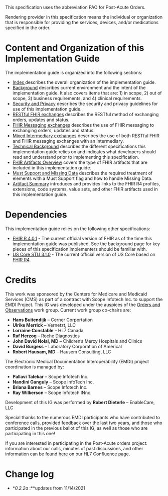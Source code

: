 This specification uses the abbreviation PAO for Post-Acute Orders.

Rendering provider in this specification means the individual or organization that is responsible for providing the services, devices, and/or medications specified in the order.

# Content and Organization of this Implementation Guide
The implementation guide is organized into the following sections:
* 	[Index ](http://build.fhir.org/ig/HL7/dme-orders/index.html)describes the overall organization of the implementation guide.
* 	[Background](http://build.fhir.org/ig/HL7/dme-orders/background.html) describes current environment and the intent of the implementation guide.  It also covers items that are: 1) in scope, 2) out of scope, 3) business requirements, and 4) clinical requirements.
* 	[Security and Privacy](http://build.fhir.org/ig/HL7/dme-orders/security_and_privacy.html) describes the security and privacy guidelines for use of this implementation guide.
* 	[RESTful FHIR exchanges](http://build.fhir.org/ig/HL7/dme-orders/restful_fhir_exchanges.html)  describes the RESTful method of exchanging orders, updates and status.
* 	[FHIR Messaging exchanges](http://build.fhir.org/ig/HL7/dme-orders/fhir_messaging_exchanges.html) describes the use of FHIR messaging to exchanging orders, updates and status.
* 	[Mixed Intermediary exchanges](http://build.fhir.org/ig/HL7/dme-orders/mixed_intermediary_exchange_model.html)  describes the use of both RESTful FHIR and FHIR messaging exchanges with an Intermediary.
* 	[Technical Background](http://build.fhir.org/ig/HL7/dme-orders/technical_background.html) describes the different specifications this implementation guide relies on and indicates what developers should read and understand prior to implementing this specification.
* 	[FHIR Artifacts Overview](http://build.fhir.org/ig/HL7/dme-orders/fhir_artifacts_overview.html) covers the type of FHIR artifacts that are included in this implementation guide.
* 	[Must Support and Missing Data](http://build.fhir.org/ig/HL7/dme-orders/must_support_and_missing_data.html) describes the required treatment of elements with a Must Support flag and how to handle Missing Data.
* 	[Artifact Summary](http://build.fhir.org/ig/HL7/dme-orders/artifacts.html) introduces and provides links to the FHIR R4 profiles, extensions, code systems, value sets, and other FHIR artifacts used in this implementation guide.

# Dependencies
This implementation guide relies on the following other specifications:
* 	[FHIR R 4.0.1](http://hl7.org/fhir/) - The current official version of FHIR as of the time this implementation guide was published. See the background page for key pieces of this specification implementers should be familiar with.
* 	[US Core STU 3.1.0](http://build.fhir.org/ig/HL7/US-Core-R4/) - The current official version of US Core based on [FHIR R4](http://hl7.org/fhir//). 

# Credits
This work was sponsored by the Centers for Medicare and Medicaid Services (CMS) as part of a contract with Scope Infotech Inc. to support the EMDI Project.
This IG was developed under the auspices of the [Orders and Observations](http://www.hl7.org/Special/committees/orders/leadership.cfm) work group. Current work group co-chairs are:

* 	**Hans Buitendijk** – Cerner Corportation
* 	**Ulrike Merrick** – Vernetzt, LLC
* 	**Lorraine Constable** – HL7 Canada
* 	**Raf Herzog** – Roche Diagnostics
* 	**John David Nolal, MD** – Children’s Mercy Hospitals and Clinics
* 	**David Burgess** – Laboratory Corporation of Americal
* 	**Robert Hausam, MD** – Hausem Consulting, LLC

The Electronic Medical Documentation Interoperability (EMDI) project coordination is managed by:

* 	**Pallavi Talekar** – Scope Infotech Inc.
* 	**Nandini Ganguly** – Scope InfoTech Inc.
* 	**Briana Barnes** – Scope Infotech Inc.
* 	**Ray Wilkerson** – Scope Infotech INnc.

Development of this IG was performed by **Robert Dieterle** – EnableCare, LLC

Special thanks to the numerous EMDI participants who have contributed to conference calls, provided feedback over the last two years, and those who participated in the previous ballot of this IG, as well as those who are participating in this one!

If you are interested in participating in the Post-Acute orders project: information about our calls, minutes of past discussions, and other information can be found [here](https://confluence.hl7.org/pages/viewpage.action?pageId=44499186) on our HL7 Confluence page.

# Change log
* **0.2.2a* :**updates from 11/14/2021
